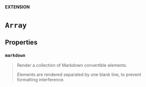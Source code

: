 **EXTENSION**

# `Array`

## Properties
### `markdown`

> Render a collection of Markdown convertible elements.
>
> Elements are rendered separated by one blank line, to prevent formatting interference.

